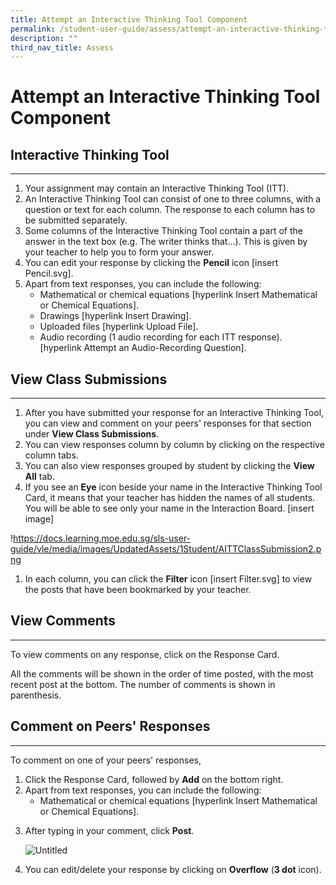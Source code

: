 ```yaml
---
title: Attempt an Interactive Thinking Tool Component
permalink: /student-user-guide/assess/attempt-an-interactive-thinking-tool-component/
description: ""
third_nav_title: Assess
---
```

<h1 id="attempt-an-interactive-thinking-tool-component">Attempt an Interactive Thinking Tool Component</h1>
<h2 id="-interactive-thinking-tool-"><strong>Interactive Thinking Tool</strong></h2>
<hr>
<ol>
<li>Your assignment may contain an Interactive Thinking Tool (ITT).</li>
<li>An Interactive Thinking Tool can consist of one to three columns, with a question or text for each column. The response to each column has to be submitted separately.</li>
<li>Some columns of the Interactive Thinking Tool contain a part of the answer in the text box (e.g. The writer thinks that…). This is given by your teacher to help you to form your answer.</li>
<li>You can edit your response by clicking the <strong>Pencil</strong> icon [insert Pencil.svg].</li>
<li>Apart from text responses, you can include the following:<ul>
<li>Mathematical or chemical equations [hyperlink Insert Mathematical or Chemical Equations].</li>
<li>Drawings [hyperlink Insert Drawing].</li>
<li>Uploaded files [hyperlink Upload File].</li>
<li>Audio recording (1 audio recording for each ITT response). [hyperlink Attempt an Audio-Recording Question].</li>
</ul>
</li>
</ol>
<h2 id="-view-class-submissions-"><strong>View Class Submissions</strong></h2>
<hr>
<ol>
<li>After you have submitted your response for an Interactive Thinking Tool, you can view and comment on your peers' responses for that section under <strong>View Class Submissions</strong>.</li>
<li>You can view responses column by column by clicking on the respective column tabs.</li>
<li>You can also view responses grouped by student by clicking the <strong>View All</strong> tab.</li>
<li>If you see an <strong>Eye</strong> icon beside your name in the Interactive Thinking Tool Card, it means that your teacher has hidden the names of all students. You will be able to see only your name in the Interaction Board. [insert image]</li>
</ol>
<p>!<a href="https://docs.learning.moe.edu.sg/sls-user-guide/vle/media/images/UpdatedAssets/1Student/AITTClassSubmission2.png">https://docs.learning.moe.edu.sg/sls-user-guide/vle/media/images/UpdatedAssets/1Student/AITTClassSubmission2.png</a></p>
<ol>
<li>In each column, you can click the <strong>Filter</strong> icon [insert Filter.svg] to view the posts that have been bookmarked by your teacher.</li>
</ol>
<h2 id="-view-comments-"><strong>View Comments</strong></h2>
<hr>
<p>To view comments on any response, click on the Response Card.</p>
<p>All the comments will be shown in the order of time posted, with the most recent post at the bottom. The number of comments is shown in parenthesis.</p>
<h2 id="-comment-on-peers-responses-"><strong>Comment on Peers' Responses</strong></h2>
<hr>
<p>To comment on one of your peers' responses,</p>
<ol>
<li>Click the Response Card, followed by <strong>Add</strong> on the bottom right.</li>
<li>Apart from text responses, you can include the following:<ul>
<li>Mathematical or chemical equations [hyperlink Insert Mathematical or Chemical Equations].</li>
</ul>
</li>
<li><p>After typing in your comment, click <strong>Post</strong>.</p>
<p> <img alt="Untitled" src="https://s3-us-west-2.amazonaws.com/secure.notion-static.com/59a9581d-83c5-40b8-b1a4-9c5436771901/Untitled.png"></p>
</li>
<li><p>You can edit/delete your response by clicking on <strong>Overflow</strong> (<strong>3 dot</strong> icon).</p>
</li>
</ol>
